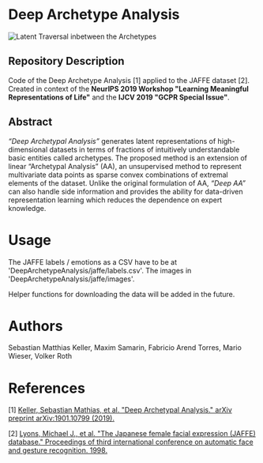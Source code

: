 # Deep Archetype Analysis
![Latent Traversal inbetween the Archetypes](https://github.com/bmda-unibas/DeepArchetypeAnalysis/blob/master/animation.gif "Traversal inbetween the Archetypes")

## Repository Description
Code of the Deep Archetype Analysis [1] applied to the JAFFE dataset [2].
Created in context of the <b>NeurIPS 2019 Workshop "Learning Meaningful Representations of Life"</b> and the <b>IJCV 2019 "GCPR Special Issue"</b>. 

## Abstract
<i>“Deep Archetypal Analysis”</i> generates latent representations of high-dimensional datasets in
terms of fractions of intuitively understandable basic entities called archetypes. 
The proposed method is an extension of linear “Archetypal Analysis” (AA), an unsupervised method to represent
multivariate data points as sparse convex combinations of extremal elements of the dataset. 
Unlike the original formulation of AA, <i>“Deep AA”</i> can also handle side information and provides the ability for data-driven representation learning which reduces the dependence on expert knowledge.

# Usage
The JAFFE labels / emotions as a CSV have to be at 'DeepArchetypeAnalysis/jaffe/labels.csv'.
The images in 'DeepArchetypeAnalysis/jaffe/images'.

Helper functions for downloading the data will be added in the future.

# Authors
Sebastian Matthias Keller, Maxim Samarin, Fabricio Arend Torres, Mario Wieser, Volker Roth

# References
[1] [Keller, Sebastian Mathias, et al. "Deep Archetypal Analysis." arXiv preprint arXiv:1901.10799 (2019).](https://arxiv.org/abs/1901.10799)

[2] [Lyons, Michael J., et al. "The Japanese female facial expression (JAFFE) database." Proceedings of third international conference on automatic face and gesture recognition. 1998.](https://zenodo.org/record/3451524)
